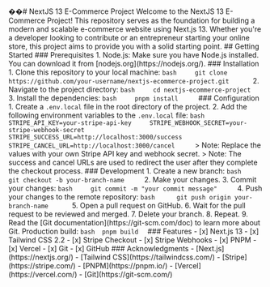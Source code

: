 ��#   N e x t J S   1 3   E - C o m m e r c e   P r o j e c t 
 
 
 
 W e l c o m e   t o   t h e   N e x t J S   1 3   E - C o m m e r c e   P r o j e c t !   T h i s   r e p o s i t o r y   s e r v e s   a s   t h e   f o u n d a t i o n   f o r   b u i l d i n g   a   m o d e r n   a n d   s c a l a b l e   e - c o m m e r c e   w e b s i t e   u s i n g   N e x t . j s   1 3 .   W h e t h e r   y o u ' r e   a   d e v e l o p e r   l o o k i n g   t o   c o n t r i b u t e   o r   a n   e n t r e p r e n e u r   s t a r t i n g   y o u r   o n l i n e   s t o r e ,   t h i s   p r o j e c t   a i m s   t o   p r o v i d e   y o u   w i t h   a   s o l i d   s t a r t i n g   p o i n t . 
 
 
 
 # #   G e t t i n g   S t a r t e d 
 
 
 
 # # #   P r e r e q u i s i t e s 
 
 
 
 1 .   * * N o d e . j s * * :   M a k e   s u r e   y o u   h a v e   N o d e . j s   i n s t a l l e d .   Y o u   c a n   d o w n l o a d   i t   f r o m   [ n o d e j s . o r g ] ( h t t p s : / / n o d e j s . o r g / ) . 
 
 
 
 # # #   I n s t a l l a t i o n 
 
 
 
 1 .   C l o n e   t h i s   r e p o s i t o r y   t o   y o u r   l o c a l   m a c h i n e : 
 
 
 
       ` ` ` b a s h 
 
       g i t   c l o n e   h t t p s : / / g i t h u b . c o m / y o u r - u s e r n a m e / n e x t j s - e c o m m e r c e - p r o j e c t . g i t 
 
         ` ` ` 
 
 2 .   N a v i g a t e   t o   t h e   p r o j e c t   d i r e c t o r y : 
 
 
 
       ` ` ` b a s h 
 
       c d   n e x t j s - e c o m m e r c e - p r o j e c t 
 
       ` ` ` 
 
 3 .   I n s t a l l   t h e   d e p e n d e n c i e s : 
 
 
 
       ` ` ` b a s h 
 
       p n p m   i n s t a l l 
 
       ` ` ` 
 
 # # #   C o n f i g u r a t i o n 
 
 
 
 1 .   C r e a t e   a   ` . e n v . l o c a l `   f i l e   i n   t h e   r o o t   d i r e c t o r y   o f   t h e   p r o j e c t . 
 
 2 .   A d d   t h e   f o l l o w i n g   e n v i r o n m e n t   v a r i a b l e s   t o   t h e   ` . e n v . l o c a l `   f i l e : 
 
 
 
       ` ` ` b a s h 
 
       S T R I P E _ A P I _ K E Y = y o u r - s t r i p e - a p i - k e y 
 
       S T R I P E _ W E B H O O K _ S E C R E T = y o u r - s t r i p e - w e b h o o k - s e c r e t 
 
       S T R I P E _ S U C C E S S _ U R L = h t t p : / / l o c a l h o s t : 3 0 0 0 / s u c c e s s 
 
       S T R I P E _ C A N C E L _ U R L = h t t p : / / l o c a l h o s t : 3 0 0 0 / c a n c e l 
 
       ` ` ` 
 
 
 
       >   * * N o t e : * *   R e p l a c e   t h e   v a l u e s   w i t h   y o u r   o w n   S t r i p e   A P I   k e y   a n d   w e b h o o k   s e c r e t . 
 
       >   * * N o t e : * *   T h e   s u c c e s s   a n d   c a n c e l   U R L s   a r e   u s e d   t o   r e d i r e c t   t h e   u s e r   a f t e r   t h e y   c o m p l e t e   t h e   c h e c k o u t   p r o c e s s . 
 
 
 
 # # #   D e v e l o p m e n t 
 
 
 
 1 .   C r e a t e   a   n e w   b r a n c h : 
 
 
 
       ` ` ` b a s h 
 
       g i t   c h e c k o u t   - b   y o u r - b r a n c h - n a m e 
 
       ` ` ` 
 
 2 .   M a k e   y o u r   c h a n g e s . 
 
 3 .   C o m m i t   y o u r   c h a n g e s : 
 
 
 
       ` ` ` b a s h 
 
       g i t   c o m m i t   - m   " y o u r   c o m m i t   m e s s a g e " 
 
       ` ` ` 
 
 4 .   P u s h   y o u r   c h a n g e s   t o   t h e   r e m o t e   r e p o s i t o r y : 
 
 
 
       ` ` ` b a s h 
 
         g i t   p u s h   o r i g i n   y o u r - b r a n c h - n a m e 
 
         ` ` ` 
 
 5 .   O p e n   a   p u l l   r e q u e s t   o n   G i t H u b . 
 
 6 .   W a i t   f o r   t h e   p u l l   r e q u e s t   t o   b e   r e v i e w e d   a n d   m e r g e d . 
 
 7 .   D e l e t e   y o u r   b r a n c h . 
 
 8 .   R e p e a t . 
 
 9 .   R e a d   t h e   [ G i t   d o c u m e n t a t i o n ] ( h t t p s : / / g i t - s c m . c o m / d o c )   t o   l e a r n   m o r e   a b o u t   G i t . 
 
 
 
 P r o d u c t i o n   b u i l d : 
 
 
 
 ` ` ` b a s h 
 
 p n p m   b u i l d 
 
 ` ` ` 
 
 # # #   F e a t u r e s 
 
 
 
 -   [ x ]   N e x t . j s   1 3 
 
 -   [ x ]   T a i l w i n d   C S S   2 . 2 
 
 -   [ x ]   S t r i p e   C h e c k o u t 
 
 -   [ x ]   S t r i p e   W e b h o o k s 
 
 -   [ x ]   P N P M 
 
 -   [ x ]   V e r c e l 
 
 -   [ x ]   G i t 
 
 -   [ x ]   G i t H u b 
 
 
 
 # # #   A c k n o w l e d g m e n t s 
 
 
 
 -   [ N e x t . j s ] ( h t t p s : / / n e x t j s . o r g / ) 
 
 -   [ T a i l w i n d   C S S ] ( h t t p s : / / t a i l w i n d c s s . c o m / ) 
 
 -   [ S t r i p e ] ( h t t p s : / / s t r i p e . c o m / ) 
 
 -   [ P N P M ] ( h t t p s : / / p n p m . i o / ) 
 
 -   [ V e r c e l ] ( h t t p s : / / v e r c e l . c o m / ) 
 
 -   [ G i t ] ( h t t p s : / / g i t - s c m . c o m / ) 
